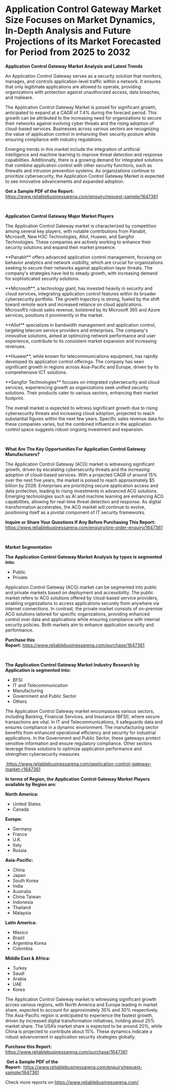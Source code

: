 <p><h1>Application Control Gateway Market Size Focuses on Market Dynamics, In-Depth Analysis and Future Projections of its Market Forecasted for Period from 2025 to 2032</h1></p><p><strong>Application Control Gateway Market Analysis and Latest Trends</strong></p>
<p><p>An Application Control Gateway serves as a security solution that monitors, manages, and controls application-level traffic within a network. It ensures that only legitimate applications are allowed to operate, providing organizations with protection against unauthorized access, data breaches, and malware.</p><p>The Application Control Gateway Market is poised for significant growth, anticipated to expand at a CAGR of 7.4% during the forecast period. This growth can be attributed to the increasing need for organizations to secure their networks against evolving cyber threats and the rising adoption of cloud-based services. Businesses across various sectors are recognizing the value of application control in enhancing their security posture while ensuring compliance with industry regulations. </p><p>Emerging trends in this market include the integration of artificial intelligence and machine learning to improve threat detection and response capabilities. Additionally, there is a growing demand for integrated solutions that combine application control with other security functions, such as firewalls and intrusion prevention systems. As organizations continue to prioritize cybersecurity, the Application Control Gateway Market is expected to see innovative advancements and expanded adoption.</p></p>
<p><strong>Get a Sample PDF of the Report:&nbsp;</strong> <a href="https://www.reliablebusinessarena.com/enquiry/request-sample/1647361?utm_campaign=2198&utm_medium=2&utm_source=Github&utm_content=ia&utm_term=29032025&utm_id=application-control-gateway">https://www.reliablebusinessarena.com/enquiry/request-sample/1647361</a></p>
<p>&nbsp;</p>
<p><strong>Application Control Gateway Major Market Players</strong></p>
<p><p>The Application Control Gateway market is characterized by competition among several key players, with notable contributions from Panabit, Microsoft, New H3C Technologies, Allot, Huawei, and Sangfor Technologies. These companies are actively working to enhance their security solutions and expand their market presence.</p><p>**Panabit** offers advanced application control management, focusing on behavior analytics and network visibility, which are crucial for organizations seeking to secure their networks against application-layer threats. The company's strategies have led to steady growth, with increasing demand for sophisticated security solutions.</p><p>**Microsoft**, a technology giant, has invested heavily in security and cloud services, integrating application control features within its broader cybersecurity portfolio. The growth trajectory is strong, fueled by the shift toward remote work and increased reliance on cloud applications. Microsoft’s robust sales revenue, bolstered by its Microsoft 365 and Azure services, positions it prominently in the market.</p><p>**Allot** specializes in bandwidth management and application control, targeting telecom service providers and enterprises. The company's innovative solutions, aimed at optimizing network performance and user experience, contribute to its consistent market expansion and increasing revenues.</p><p>**Huawei**, while known for telecommunications equipment, has rapidly developed its application control offerings. The company has seen significant growth in regions across Asia-Pacific and Europe, driven by its comprehensive ICT solutions.</p><p>**Sangfor Technologies** focuses on integrated cybersecurity and cloud services, experiencing growth as organizations seek unified security solutions. Their products cater to various sectors, enhancing their market footprint.</p><p>The overall market is expected to witness significant growth due to rising cybersecurity threats and increasing cloud adoption, projected to reach substantial figures within the next few years. Specific sales revenue data for these companies varies, but the combined influence in the application control space suggests robust ongoing investment and expansion.</p></p>
<p>&nbsp;</p>
<p><strong>What Are The Key Opportunities For Application Control Gateway Manufacturers?</strong></p>
<p><p>The Application Control Gateway (ACG) market is witnessing significant growth, driven by escalating cybersecurity threats and the increasing adoption of cloud-based services. With a projected CAGR of around 15% over the next five years, the market is poised to reach approximately $5 billion by 2028. Enterprises are prioritizing secure application access and data protection, leading to rising investments in advanced ACG solutions. Emerging technologies such as AI and machine learning are enhancing ACG capabilities, allowing for real-time threat detection and response. As digital transformation accelerates, the ACG market will continue to evolve, positioning itself as a pivotal component of IT security frameworks.</p></p>
<p><strong>Inquire or Share Your Questions If Any Before Purchasing This Report:</strong> <a href="https://www.reliablebusinessarena.com/enquiry/pre-order-enquiry/1647361?utm_campaign=2198&utm_medium=2&utm_source=Github&utm_content=ia&utm_term=29032025&utm_id=application-control-gateway">https://www.reliablebusinessarena.com/enquiry/pre-order-enquiry/1647361</a></p>
<p>&nbsp;</p>
<p><strong>Market Segmentation</strong></p>
<p><strong>The Application Control Gateway Market Analysis by types is segmented into:</strong></p>
<p><ul><li>Public</li><li>Private</li></ul></p>
<p><p>Application Control Gateway (ACG) market can be segmented into public and private markets based on deployment and accessibility. The public market refers to ACG solutions offered by cloud-based service providers, enabling organizations to access applications securely from anywhere via internet connections. In contrast, the private market consists of on-premise ACG solutions tailored for specific organizations, providing enhanced control over data and applications while ensuring compliance with internal security policies. Both markets aim to enhance application security and performance.</p></p>
<p><strong>Purchase this Report:&nbsp;</strong><a href="https://www.reliablebusinessarena.com/purchase/1647361?utm_campaign=2198&utm_medium=2&utm_source=Github&utm_content=ia&utm_term=29032025&utm_id=application-control-gateway">https://www.reliablebusinessarena.com/purchase/1647361</a></p>
<p>&nbsp;</p>
<p><strong>The Application Control Gateway Market Industry Research by Application is segmented into:</strong></p>
<p><ul><li>BFSI</li><li>IT and Telecommunication</li><li>Manufacturing</li><li>Government and Public Sector</li><li>Others</li></ul></p>
<p><p>The Application Control Gateway market encompasses various sectors, including Banking, Financial Services, and Insurance (BFSI), where secure transactions are vital. In IT and Telecommunications, it safeguards data and ensures compliance in a dynamic environment. The manufacturing sector benefits from enhanced operational efficiency and security for industrial applications. In the Government and Public Sector, these gateways protect sensitive information and ensure regulatory compliance. Other sectors leverage these solutions to optimize application performance and strengthen cybersecurity measures.</p></p>
<p><a href="https://www.reliablebusinessarena.com/application-control-gateway-market-r1647361?utm_campaign=2198&utm_medium=2&utm_source=Github&utm_content=ia&utm_term=29032025&utm_id=application-control-gateway">&nbsp;https://www.reliablebusinessarena.com/application-control-gateway-market-r1647361</a></p>
<p><strong>In terms of Region, the Application Control Gateway Market Players available by Region are:</strong></p>
<p>
    <p> <strong> North America: </strong>
        <ul>
            <li>United States</li>
            <li>Canada</li>
        </ul>
        </p> 
    <p> <strong> Europe: </strong>
        <ul>
            <li>Germany</li>
            <li>France</li>
            <li>U.K.</li>
            <li>Italy</li>
            <li>Russia</li>
        </ul>
        </p> 
    <p> <strong> Asia-Pacific: </strong>
        <ul>
            <li>China</li>
            <li>Japan</li>
            <li>South Korea</li>
            <li>India</li>
            <li>Australia</li>
            <li>China Taiwan</li>
            <li>Indonesia</li>
            <li>Thailand</li>
            <li>Malaysia</li>
        </ul>
        </p> 
    <p> <strong> Latin America: </strong>
        <ul>
            <li>Mexico</li>
            <li>Brazil</li>
            <li>Argentina Korea</li>
            <li>Colombia</li>
        </ul>
        </p> 
    <p> <strong> Middle East & Africa: </strong>
        <ul>
            <li>Turkey</li>
            <li>Saudi</li>
            <li>Arabia</li>
            <li>UAE</li>
            <li>Korea</li>
        </ul>
    </p>
    </p>
<p><p>The Application Control Gateway market is witnessing significant growth across various regions, with North America and Europe leading in market share, expected to account for approximately 35% and 30% respectively. The Asia-Pacific region is anticipated to experience the fastest growth, driven by increased digital transformation initiatives, holding about 25% market share. The USA’s market share is expected to be around 20%, while China is projected to contribute about 15%. These dynamics indicate a robust advancement in application security strategies globally.</p></p>
<p><strong>Purchase this Report: </strong><a href="https://www.reliablebusinessarena.com/purchase/1647361?utm_campaign=2198&utm_medium=2&utm_source=Github&utm_content=ia&utm_term=29032025&utm_id=application-control-gateway">https://www.reliablebusinessarena.com/purchase/1647361</a></p>
<p>&nbsp;<strong>Get a Sample PDF of the Report:&nbsp;&nbsp;</strong><a href="https://www.reliablebusinessarena.com/enquiry/request-sample/1647361?utm_campaign=2198&utm_medium=2&utm_source=Github&utm_content=ia&utm_term=29032025&utm_id=application-control-gateway">https://www.reliablebusinessarena.com/enquiry/request-sample/1647361</a></p>
<p><strong></strong></p>
<p>Check more reports on <a href="https://www.reliablebusinessarena.com/?utm_campaign=2198&utm_medium=2&utm_source=Github&utm_content=ia&utm_term=29032025&utm_id=application-control-gateway">https://www.reliablebusinessarena.com/</a></p>